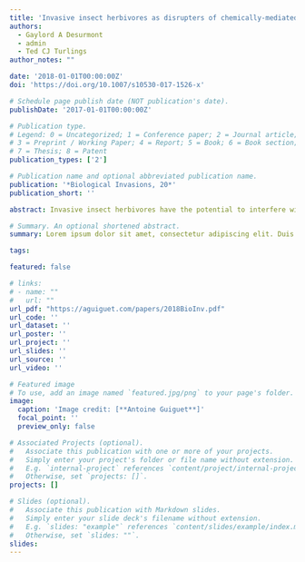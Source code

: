 ```yaml
---
title: 'Invasive insect herbivores as disrupters of chemically-mediated tritrophic interactions: effects of herbivore density and parasitoid learning'
authors:
  - Gaylord A Desurmont
  - admin
  - Ted CJ Turlings
author_notes: ""

date: '2018-01-01T00:00:00Z'
doi: 'https://doi.org/10.1007/s10530-017-1526-x'

# Schedule page publish date (NOT publication's date).
publishDate: '2017-01-01T00:00:00Z'

# Publication type.
# Legend: 0 = Uncategorized; 1 = Conference paper; 2 = Journal article;
# 3 = Preprint / Working Paper; 4 = Report; 5 = Book; 6 = Book section;
# 7 = Thesis; 8 = Patent
publication_types: ['2']

# Publication name and optional abbreviated publication name.
publication: '*Biological Invasions, 20*'
publication_short: ''

abstract: Invasive insect herbivores have the potential to interfere with native multitrophic interactions by affecting the chemical cues emitted by plants and disrupting the attraction of natural enemies mediated by herbivore-induced plant volatiles (HIPVs). In a previous study, we found that the presence of the exotic herbivore Spodoptera littoralis on Brassica rapa plants infested by the native herbivore Pieris brassicae makes these dually-infested plants unattractive to the main parasitoid of P. brassicae, the braconid wasp Cotesia glomerata. Here we show that this interference by S. littoralis is strongly dependent on the relative densities of the two herbivores. Parasitoids were only deterred by dually-infested plants when there were more S. littoralis larvae than P. brassicae larvae on a plant. Furthermore, the blend of HIPVs emitted by dually-infested plants differed the most from HIPVs emitted by Pieris-infested plants when S. littoralis density exceeded P. brassicae density. We further found that associative learning by the parasitoid affected its preferences, attraction to dually-infested plants increased after parasitoids were presented a P. brassicae caterpillar (rewarding experience) in presence of the odor of a dually-infested plant, but not when presented a S. littoralis caterpillar (non-rewarding experience). A non-rewarding experience prior to the bioassays resulted in a general decrease in parasitoid motivation to respond to plant odors. We conclude that herbivore density and associative learning may play an important role in the foraging behavior of natural enemies in communities, and such effects should not be overlooked when investigating the ecological impact of exotic species on native food webs.

# Summary. An optional shortened abstract.
summary: Lorem ipsum dolor sit amet, consectetur adipiscing elit. Duis posuere tellus ac convallis placerat. Proin tincidunt magna sed ex sollicitudin condimentum.

tags:

featured: false

# links:
# - name: ""
#   url: ""
url_pdf: "https://aguiguet.com/papers/2018BioInv.pdf"
url_code: ''
url_dataset: ''
url_poster: ''
url_project: ''
url_slides: ''
url_source: ''
url_video: ''

# Featured image
# To use, add an image named `featured.jpg/png` to your page's folder.
image:
  caption: 'Image credit: [**Antoine Guiguet**]'
  focal_point: ''
  preview_only: false

# Associated Projects (optional).
#   Associate this publication with one or more of your projects.
#   Simply enter your project's folder or file name without extension.
#   E.g. `internal-project` references `content/project/internal-project/index.md`.
#   Otherwise, set `projects: []`.
projects: []

# Slides (optional).
#   Associate this publication with Markdown slides.
#   Simply enter your slide deck's filename without extension.
#   E.g. `slides: "example"` references `content/slides/example/index.md`.
#   Otherwise, set `slides: ""`.
slides:
---
```




